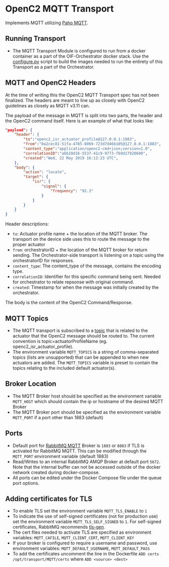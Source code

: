 # OpenC2 MQTT Transport
Implements MQTT utilizing [Paho MQTT](https://www.eclipse.org/paho/clients/python/docs/).

## Running Transport
- The MQTT Transport Module is configured to run from a docker container as a part of the OIF-Orchestrator docker stack. Use the [configure.py](../../../configure.py) script to build the images needed to run the entirety of this Transport as a part of the Orchestrator.

## MQTT and OpenC2 Headers

At the time of writing this the OpenC2 MQTT Transport spec has not been finalized. The headers are meant to line up as closely with OpenC2 guidelines as closely as MQTT v3.11 can.

The payload of the message in MQTT is split into two parts, the header and the OpenC2 command itself. Here is an example of what that looks like:

```json
"payload": {
    "header": {
        "to":"openc2_isr_actuator_profile@127.0.0.1:1883",
        "from":"0a2cec81-51fa-4785-8069-723d7d46b105@127.0.0.1:1883",
        "content_type":"application/openc2-cmd+json;version=1.0",
        "correlationID":"a6b10d16-5537-41c9-9773-f69d17920600",
        "created":"Wed, 22 May 2019 16:12:23 UTC",
    },
    "body": {
        "action": "locate",
        "target": {
            "isr": {
                "signal": {
                    "frequency": "92.3"
                }
            }
        }
    }
}
```

Header descriptions:

* `to`: Actuator profile name + the location of the MQTT broker. The transport on the device side uses this to route the message to the proper actuator
* `from`: orchestratorID + the location of the MQTT broker for return sending. The Orchestrator-side transport is listening on a topic using the orchestratorID for responses.
* `content_type`: The content_type of the message, contains the encoding type.
* `correlationID`: Identifier for this specific command being sent. Needed for orchestrator to relate repsonse with original command.
* `created`: Timestamp for when the message was initially created by the orchestrator.


The body is the content of the OpenC2 Command/Response.

## MQTT Topics
- The MQTT transport is subscribed to a [topic](https://www.hivemq.com/blog/mqtt-essentials-part-5-mqtt-topics-best-practices) that is related to the actuator that the OpenC2 message should be routed to. The current convention is topic=actuatorProfileName (eg. openc2_isr_actuator_profile).
- The environment variable `MQTT_TOPICS` is a string of comma-separated topics (lists are unsupported) that can be appended to when new actuators are added. The `MQTT_TOPICS` variable is preset to contain the topics relating to the included default actuator(s).

## Broker Location
- The MQTT Broker host should be specified as the environment variable `MQTT_HOST` which should contain the ip or hostname of the desired MQTT Broker
- The MQTT Broker port should be specified as the environment variable `MQTT_PORT` if a port other than 1883 (default)

## Ports
- Default port for [RabbitMQ MQTT](https://www.rabbitmq.com/mqtt.html) Broker is `1883` or `8883` if TLS is activated for RabbitMQ MQTT. This can be modified through the `MQTT_PORT` environment variable (default 1883)
- Read/Writes to an internal RabbitMQ AMQP Broker at default port `5672`. Note that the internal buffer can not be accessed outside of the docker network created during docker-compose. 
- All ports can be edited under the Docker Compose file under the queue port options.

## Adding certificates for TLS
- To enable TLS set the environment variable `MQTT_TLS_ENABLE` to `1`
- To indicate the use of self-signed certificates (not for production use) set the environment variable `MQTT_TLS_SELF_SIGNED` to `1`. For self-signed certificates, RabbitMQ recommends [tls-gen](https://github.com/michaelklishin/tls-gen).
- The cert files needed to activate TLS are specified as environment variables: `MQTT_CAFILE`, `MQTT_CLIENT_CERT`, `MQTT_CLIENT_KEY`
- If your broker is configured to require a username and password, use environment variables: `MQTT_DEFAULT_USERNAME`, `MQTT_DEFAULT_PASS`
- To add the certificates uncomment the line in the Dockerfile `ADD certs /opt/transport/MQTT/certs` where `ADD <source> <dest>`



